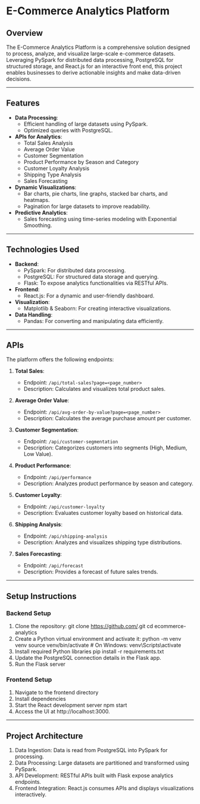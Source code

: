 # **E-Commerce Analytics Platform**

## **Overview**
The E-Commerce Analytics Platform is a comprehensive solution designed to process, analyze, and visualize large-scale e-commerce datasets. Leveraging PySpark for distributed data processing, PostgreSQL for structured storage, and React.js for an interactive front end, this project enables businesses to derive actionable insights and make data-driven decisions.

---

## **Features**
- **Data Processing**:
  - Efficient handling of large datasets using PySpark.
  - Optimized queries with PostgreSQL.
- **APIs for Analytics**:
  - Total Sales Analysis
  - Average Order Value
  - Customer Segmentation
  - Product Performance by Season and Category
  - Customer Loyalty Analysis
  - Shipping Type Analysis
  - Sales Forecasting
- **Dynamic Visualizations**:
  - Bar charts, pie charts, line graphs, stacked bar charts, and heatmaps.
  - Pagination for large datasets to improve readability.
- **Predictive Analytics**:
  - Sales forecasting using time-series modeling with Exponential Smoothing.

---

## **Technologies Used**
- **Backend**:
  - PySpark: For distributed data processing.
  - PostgreSQL: For structured data storage and querying.
  - Flask: To expose analytics functionalities via RESTful APIs.
- **Frontend**:
  - React.js: For a dynamic and user-friendly dashboard.
- **Visualization**:
  - Matplotlib & Seaborn: For creating interactive visualizations.
- **Data Handling**:
  - Pandas: For converting and manipulating data efficiently.

---

## **APIs**
The platform offers the following endpoints:

1. **Total Sales**:
   - Endpoint: `/api/total-sales?page=<page_number>`
   - Description: Calculates and visualizes total product sales.

2. **Average Order Value**:
   - Endpoint: `/api/avg-order-by-value?page=<page_number>`
   - Description: Calculates the average purchase amount per customer.

3. **Customer Segmentation**:
   - Endpoint: `/api/customer-segmentation`
   - Description: Categorizes customers into segments (High, Medium, Low Value).

4. **Product Performance**:
   - Endpoint: `/api/performance`
   - Description: Analyzes product performance by season and category.

5. **Customer Loyalty**:
   - Endpoint: `/api/customer-loyalty`
   - Description: Evaluates customer loyalty based on historical data.

6. **Shipping Analysis**:
   - Endpoint: `/api/shipping-analysis`
   - Description: Analyzes and visualizes shipping type distributions.

7. **Sales Forecasting**:
   - Endpoint: `/api/forecast`
   - Description: Provides a forecast of future sales trends.

---

## **Setup Instructions**

### **Backend Setup**
1. Clone the repository:
   git clone https://github.com/<your-repo-name>.git
   cd ecommerce-analytics
2. Create a Python virtual environment and activate it:
   python -m venv venv
   source venv/bin/activate  # On Windows: venv\Scripts\activate
3. Install required Python libraries
   pip install -r requirements.txt
4. Update the PostgreSQL connection details in the Flask app.
5. Run the Flask server

### **Frontend Setup**
1. Navigate to the frontend directory
2. Install dependencies
3. Start the React development server
   npm start
4. Access the UI at http://localhost:3000.

---
## **Project Architecture**
1. Data Ingestion: Data is read from PostgreSQL into PySpark for processing.
2. Data Processing: Large datasets are partitioned and transformed using PySpark.
3. API Development: RESTful APIs built with Flask expose analytics endpoints.
4. Frontend Integration: React.js consumes APIs and displays visualizations interactively.

